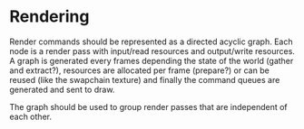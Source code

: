 # Rendering

Render commands should be represented as a directed acyclic graph. Each node is a render pass with input/read resources and output/write resources.
A graph is generated every frames depending the state of the world (gather and extract?), resources are allocated per frame (prepare?) or can be reused (like the swapchain texture) and finally the command queues are generated and sent to draw.

The graph should be used to group render passes that are independent of each other.
